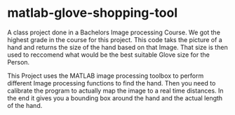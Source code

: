 # matlab-glove-shopping-tool

A class project done in a Bachelors Image processing Course. We got the highest grade in the course for this project. This code taks the picture of a hand and returns the size of the hand based on that Image. That size is then used to reccomend what would be the best suitable Glove size for the Person.

This Project uses the MATLAB image processing toolbox to perform different Image processing functions to find the hand. Then you need to calibrate the program to actually map the image to a real time distances. In the end it gives you a bounding box around the hand and the actual length of the hand.
